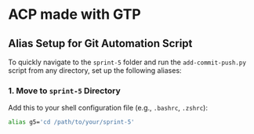 # ACP made with GTP

## Alias Setup for Git Automation Script

To quickly navigate to the `sprint-5` folder and run the `add-commit-push.py` script from any directory, set up the following aliases:

### 1. Move to `sprint-5` Directory
Add this to your shell configuration file (e.g., `.bashrc`, `.zshrc`):

```bash
alias g5='cd /path/to/your/sprint-5'

